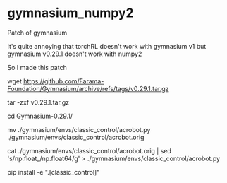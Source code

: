 # gymnasium_numpy2
Patch of gymnasium

It's quite annoying that torchRL doesn't work with gymnasium v1 but gymnasium v0.29.1 doesn't work with numpy2

So I made this patch

wget https://github.com/Farama-Foundation/Gymnasium/archive/refs/tags/v0.29.1.tar.gz

tar -zxf v0.29.1.tar.gz

cd Gymnasium-0.29.1/

mv ./gymnasium/envs/classic_control/acrobot.py ./gymnasium/envs/classic_control/acrobot.orig

cat ./gymnasium/envs/classic_control/acrobot.orig | sed 's/np.float_/np.float64/g' > ./gymnasium/envs/classic_control/acrobot.py

pip install -e ".[classic_control]"
